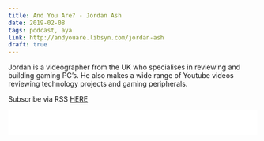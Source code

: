 ```yaml
---
title: And You Are? - Jordan Ash
date: 2019-02-08
tags: podcast, aya
link: http://andyouare.libsyn.com/jordan-ash
draft: true
---
```

Jordan is a videographer from the UK who specialises in reviewing and building gaming PC’s. He also makes a wide range of Youtube videos reviewing technology projects and gaming peripherals.

Subscribe via RSS [HERE](http://andyouare.libsyn.com/rss)

<iframe style="border: none" src="//html5-player.libsyn.com/embed/episode/id/8492948/height/100/theme/standard-mini/thumbnail/no/preload/no/direction/backward/" height="50" width="100%" scrolling="no"  allowfullscreen webkitallowfullscreen mozallowfullscreen oallowfullscreen msallowfullscreen></iframe>
